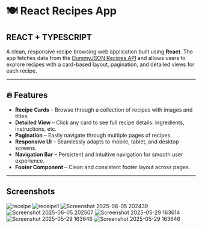 # 🍽️ React Recipes App 
## REACT + TYPESCRIPT

A clean, responsive recipe browsing web application built using **React**. The app fetches data from the [DummyJSON Recipes API](https://dummyjson.com/recipes?limit=100&skip=0) and allows users to explore recipes with a card-based layout, pagination, and detailed views for each recipe.

---

## 🔥 Features

-  **Recipe Cards** – Browse through a collection of recipes with images and titles.
-  **Detailed View** – Click any card to see full recipe details: ingredients, instructions, etc.
-  **Pagination** – Easily navigate through multiple pages of recipes.
-  **Responsive UI** – Seamlessly adapts to mobile, tablet, and desktop screens.
-  **Navigation Bar** – Persistent and intuitive navigation for smooth user experience.
-  **Footer Component** – Clean and consistent footer layout across pages.

---

##  Screenshots
![receipe](https://github.com/user-attachments/assets/bc23ab73-c884-467c-b1f0-24ed6808819f)
![receipe1](https://github.com/user-attachments/assets/b13a4102-b0c9-405e-8a20-d22095e32b7f)
![Screenshot 2025-06-05 202439](https://github.com/user-attachments/assets/4beb1619-d073-4899-b62b-8c658df7ea88)
![Screenshot 2025-06-05 202507](https://github.com/user-attachments/assets/406ba310-0ba9-44a6-835e-cb3555da7ca0)
![Screenshot 2025-05-29 163614](https://github.com/user-attachments/assets/3f0e83d3-5254-4f09-a8c4-faeb0c4f88fd)
![Screenshot 2025-05-29 163646](https://github.com/user-attachments/assets/066b3f81-7eda-4bc3-b164-1b92aeb024e3)
![Screenshot 2025-05-29 163646](https://github.com/user-attachments/assets/7dc1b6f8-cbb0-49b0-a6e9-590168d4e953)





